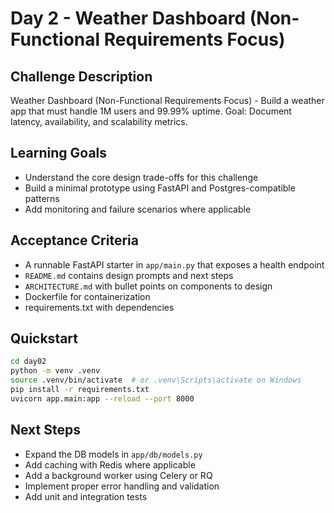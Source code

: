 # Day 2 - Weather Dashboard (Non-Functional Requirements Focus)

## Challenge Description
Weather Dashboard (Non-Functional Requirements Focus) - Build a weather app that must handle 1M users and 99.99% uptime. Goal: Document latency, availability, and scalability metrics.

## Learning Goals
- Understand the core design trade-offs for this challenge
- Build a minimal prototype using FastAPI and Postgres-compatible patterns
- Add monitoring and failure scenarios where applicable

## Acceptance Criteria
- A runnable FastAPI starter in `app/main.py` that exposes a health endpoint
- `README.md` contains design prompts and next steps
- `ARCHITECTURE.md` with bullet points on components to design
- Dockerfile for containerization
- requirements.txt with dependencies

## Quickstart
```bash
cd day02
python -m venv .venv
source .venv/bin/activate  # or .venv\Scripts\activate on Windows
pip install -r requirements.txt
uvicorn app.main:app --reload --port 8000
```

## Next Steps
- Expand the DB models in `app/db/models.py`
- Add caching with Redis where applicable
- Add a background worker using Celery or RQ
- Implement proper error handling and validation
- Add unit and integration tests
